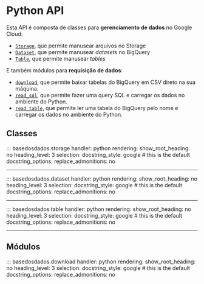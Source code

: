 # Python API

Esta API é composta de classes para **gerenciamento de dados** no Google Cloud:

- [`Storage`](#basedosdados.storage.Storage), que permite manusear arquivos no Storage
- [`Dataset`](#basedosdados.dataset.Dataset), que permite manusear *datasets* no BigQuery
- [`Table`](#basedosdados.table.Table), que permite manusear *tables*

E também módulos para **requisição de dados**:

- [`download`](#basedosdados.download.download), que permite baixar
  tabelas do BigQuery em CSV  direto na sua máquina.
- [`read_sql`](#basedosdados.download.read_sql), que permite fazer uma
  query SQL e carregar os dados no ambiente do Python.
- [`read_table`](#basedosdados.download.read_table), que permite ler uma
  tabela do BigQuery pelo nome e carregar os dados no ambiente do Python.

## Classes

::: basedosdados.storage
    handler: python
    rendering:
            show_root_heading: no
            heading_level: 3
    selection:
      docstring_style: google  # this is the default
      docstring_options:
        replace_admonitions: no

---
::: basedosdados.dataset
    handler: python
    rendering:
            show_root_heading: no
            heading_level: 3
    selection:
      docstring_style: google  # this is the default
      docstring_options:
        replace_admonitions: no

---
::: basedosdados.table
    handler: python
    rendering:
            show_root_heading: no
            heading_level: 3
    selection:
      docstring_style: google  # this is the default
      docstring_options:
        replace_admonitions: no

---

## Módulos

::: basedosdados.download
    handler: python
    rendering:
            show_root_heading: no
            heading_level: 3
    selection:
      docstring_style: google  # this is the default
      docstring_options:
        replace_admonitions: no
